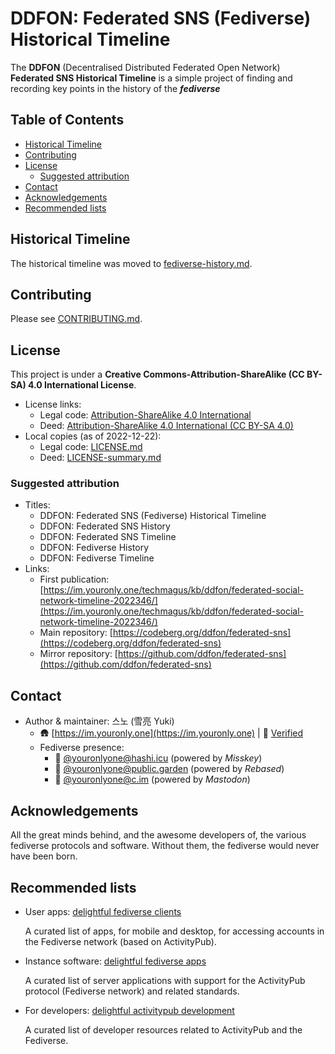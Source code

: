 <!-- omit in toc -->
# DDFON: Federated SNS (Fediverse) Historical Timeline

The **DDFON** (Decentralised Distributed Federated Open Network) **Federated SNS Historical Timeline** is a simple project of finding and recording key points in the history of the ***fediverse***

<!-- omit in toc -->
## Table of Contents

- [Historical Timeline](#historical-timeline)
- [Contributing](#contributing)
- [License](#license)
  - [Suggested attribution](#suggested-attribution)
- [Contact](#contact)
- [Acknowledgements](#acknowledgements)
- [Recommended lists](#recommended-lists)

## Historical Timeline

The historical timeline was moved to [fediverse-history.md](fediverse-history.md).

## Contributing

Please see [CONTRIBUTING.md](CONTRIBUTING.md).

## License

This project is under a **Creative Commons-Attribution-ShareAlike (CC BY-SA) 4.0 International License**.

- License links:
  - Legal code: [Attribution-ShareAlike 4.0 International](https://creativecommons.org/licenses/by-sa/4.0/legalcode)
  - Deed: [Attribution-ShareAlike 4.0 International (CC BY-SA 4.0)](https://creativecommons.org/licenses/by-sa/4.0/)
- Local copies (as of 2022-12-22):
  - Legal code: [LICENSE.md](LICENSE.md)
  - Deed: [LICENSE-summary.md](LICENSE-summary.md)

### Suggested attribution

- Titles:
  - DDFON: Federated SNS (Fediverse) Historical Timeline
  - DDFON: Federated SNS History
  - DDFON: Federated SNS Timeline
  - DDFON: Fediverse History
  - DDFON: Fediverse Timeline
- Links:
  - First publication: [https://im.youronly.one/techmagus/kb/ddfon/federated-social-network-timeline-2022346/](https://im.youronly.one/techmagus/kb/ddfon/federated-social-network-timeline-2022346/)
  - Main repository: [https://codeberg.org/ddfon/federated-sns](https://codeberg.org/ddfon/federated-sns)
  - Mirror repository: [https://github.com/ddfon/federated-sns](https://github.com/ddfon/federated-sns)

## Contact

- Author & maintainer: 스노 (雪亮 Yuki)
  - 🛖 [https://im.youronly.one](https://im.youronly.one) | 🔏 [Verified](https://youronly.one/?verify=keyoxide)
  - Fediverse presence:
    - 🌟 [@youronlyone@hashi.icu](https://hashi.icu/@youronlyone) (powered by *Misskey*)
    - 🔱 [@youronlyone@public.garden](https://public.garden/@youronlyone) (powered by *Rebased*)
    - 🦣 [@youronlyone@c.im](https://c.im/@youronlyone) (powered by *Mastodon*)

## Acknowledgements

All the great minds behind, and the awesome developers of, the various fediverse protocols and software. Without them, the fediverse would never have been born.

## Recommended lists

- User apps: [delightful fediverse clients](https://codeberg.org/fediverse/delightful-fediverse-clients)

  A curated list of apps, for mobile and desktop, for accessing accounts in the Fediverse network (based on ActivityPub).
- Instance software: [delightful fediverse apps](https://codeberg.org/fediverse/delightful-fediverse-apps)

  A curated list of server applications with support for the ActivityPub protocol (Fediverse network) and related standards.
- For developers: [delightful activitypub development](https://codeberg.org/fediverse/delightful-activitypub-development)

  A curated list of developer resources related to ActivityPub and the Fediverse.
<!--
- [delightful fediverse resources](https://codeberg.org/fediverse/delightful-fediverse-resources) - A curated list of delightful articles, videos, and websites, that provide information about the Fediverse.
-->
